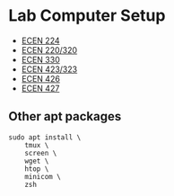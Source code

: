 # Lab Computer Setup

* [ECEN 224](ecen224.md)
* [ECEN 220/320](ecen320.md)
* [ECEN 330](ecen330.md)
* [ECEN 423/323](ecen423.md)
* [ECEN 426](ecen426.md)
* [ECEN 427](ecen427.md)

## Other apt packages
```
sudo apt install \
    tmux \
    screen \
    wget \
    htop \
    minicom \
    zsh
```
